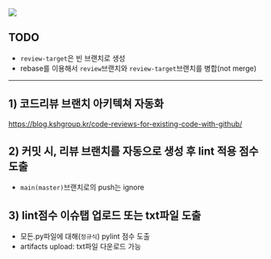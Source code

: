 <img src="https://blog.kshgroup.kr/content/images/2020/04/review.png">

## TODO
- `review-target`은 빈 브랜치로 생성
- rebase를 이용해서 `review`브랜치와 `review-target`브랜치를 병합(not merge)

-----------------

## 1) 코드리뷰 브랜치 아키텍쳐 자동화
https://blog.kshgroup.kr/code-reviews-for-existing-code-with-github/

## 2) 커밋 시, 리뷰 브랜치를 자동으로 생성 후 lint 적용 점수 도출
- `main(master)`브랜치로의 push는 ignore

## 3) lint점수 이슈탭 업로드 또는 txt파일 도출
- 모든.py파일에 대해(`정규식`) pylint 점수 도출
- artifacts upload: txt파일 다운로드 가능
